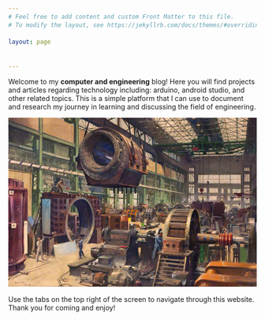 ```yaml
---
# Feel free to add content and custom Front Matter to this file.
# To modify the layout, see https://jekyllrb.com/docs/themes/#overriding-theme-defaults

layout: page


---
```


Welcome to my **computer and engineering** blog! Here you will find projects and articles regarding technology including: arduino, android studio, and other related topics.
This is a simple platform that I can use to document and research my journey in learning and discussing the field of engineering. 

![Engineering Factory](/images/engineeringfactory.jpg)

Use the tabs on the top right of the screen to navigate through this website. Thank you for coming and enjoy!